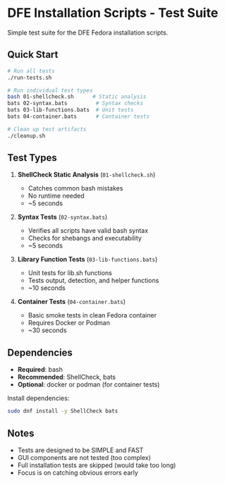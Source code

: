 # DFE Installation Scripts - Test Suite

Simple test suite for the DFE Fedora installation scripts.

## Quick Start

```bash
# Run all tests
./run-tests.sh

# Run individual test types
bash 01-shellcheck.sh      # Static analysis
bats 02-syntax.bats         # Syntax checks
bats 03-lib-functions.bats  # Unit tests
bats 04-container.bats      # Container tests

# Clean up test artifacts
./cleanup.sh
```

## Test Types

1. **ShellCheck Static Analysis** (`01-shellcheck.sh`)
   - Catches common bash mistakes
   - No runtime needed
   - ~5 seconds

2. **Syntax Tests** (`02-syntax.bats`)
   - Verifies all scripts have valid bash syntax
   - Checks for shebangs and executability
   - ~5 seconds

3. **Library Function Tests** (`03-lib-functions.bats`)
   - Unit tests for lib.sh functions
   - Tests output, detection, and helper functions
   - ~10 seconds

4. **Container Tests** (`04-container.bats`)
   - Basic smoke tests in clean Fedora container
   - Requires Docker or Podman
   - ~30 seconds

## Dependencies

- **Required**: bash
- **Recommended**: ShellCheck, bats
- **Optional**: docker or podman (for container tests)

Install dependencies:
```bash
sudo dnf install -y ShellCheck bats
```

## Notes

- Tests are designed to be SIMPLE and FAST
- GUI components are not tested (too complex)
- Full installation tests are skipped (would take too long)
- Focus is on catching obvious errors early